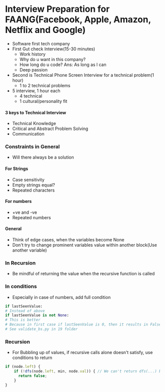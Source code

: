 # Interview Preparation for FAANG(Facebook, Apple, Amazon, Netflix and Google)

* Software first tech company
* First Gut check Interview(15-30 minutes) 
  * Work history
  * Why do u want in this company?
  * How long do u code? Ans: As long as I can
  * Deep passion 
* Second is Technical Phone Screen Interview for a technical problem(1 hour)
  * 1 to 2 technical problems
* 5 interview, 1 hour each
  * 4 technical
  * 1 cultural/personality fit

#### 3 keys to Technical Interview

* Technical Knowledge
* Critical and Abstract Problem Solving
* Communication

### Constraints in General

* Will there always be a solution

#### For Strings

* Case sensitivity
* Empty strings equal?
* Repeated characters

#### For numbers

* +ve and -ve
* Repeated numbers

#### General

* Think of edge cases, when the variables become None
* Don't try to change prominent variables value within another block(Use another variable)

### In Recursion

* Be mindful of returning the value when the recursive function is called

### In conditions

* Especially in case of numbers, add full condition
```py
if lastSeenValue:
# Instead of above
if lastSeenValue is not None:
# This is better
# Because in first case if lastSeenValue is 0, then it results in False which is not you expect to do
# See validate_bs.py in 19 folder
```

### Recursion

* For Bubbling up of values, if recursive calls alone doesn't satisfy, use conditions to return
```js
if (node.left) {
    if (!dfs(node.left, min, node.val)) { // We can't return dfs(...) because we haven't even done dfs(node.right...) for this particular node, so if condition is added to the recursive call instead of return the recursive call itself
      return false;
    }
}
```